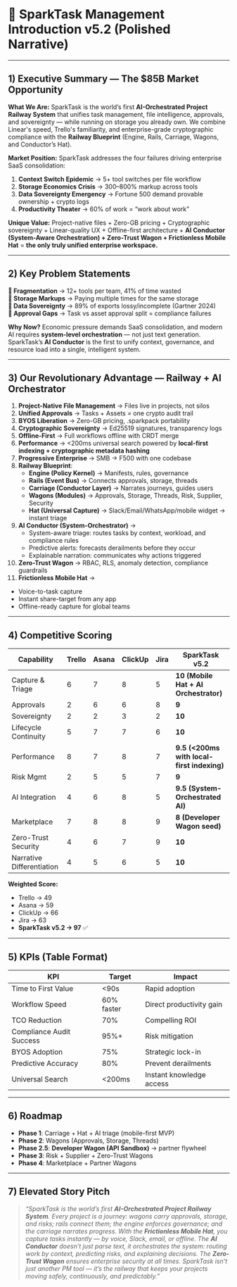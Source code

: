 # 🚀 SparkTask Management Introduction v5.2 (Polished Narrative)

---

## 1) Executive Summary — The $85B Market Opportunity

**What We Are:** SparkTask is the world’s first **AI-Orchestrated Project Railway System** that unifies task management, file intelligence, approvals, and sovereignty — while running on storage you already own. We combine Linear's speed, Trello's familiarity, and enterprise-grade cryptographic compliance with the **Railway Blueprint** (Engine, Rails, Carriage, Wagons, and Conductor’s Hat).

**Market Position:** SparkTask addresses the four failures driving enterprise SaaS consolidation:

1. **Context Switch Epidemic** → 5+ tool switches per file workflow
2. **Storage Economics Crisis** → 300–800% markup across tools
3. **Data Sovereignty Emergency** → Fortune 500 demand provable ownership + crypto logs
4. **Productivity Theater** → 60% of work = “work about work”

**Unique Value:** Project-native files + Zero-GB pricing + Cryptographic sovereignty + Linear-quality UX + Offline-first architecture + **AI Conductor (System-Aware Orchestration) + Zero-Trust Wagon + Frictionless Mobile Hat** = **the only truly unified enterprise workspace.**

---

## 2) Key Problem Statements

**🔴 Fragmentation** → 12+ tools per team, 41% of time wasted  
**🔴 Storage Markups** → Paying multiple times for the same storage  
**🔴 Data Sovereignty** → 89% of exports lossy/incomplete (Gartner 2024)  
**🔴 Approval Gaps** → Task vs asset approval split = compliance failures  

**Why Now?** Economic pressure demands SaaS consolidation, and modern AI requires **system-level orchestration** — not just text generation. SparkTask’s **AI Conductor** is the first to unify context, governance, and resource load into a single, intelligent system.

---

## 3) Our Revolutionary Advantage — Railway + AI Orchestrator

1. **Project-Native File Management** → Files live in projects, not silos  
2. **Unified Approvals** → Tasks + Assets = one crypto audit trail  
3. **BYOS Liberation** → Zero-GB pricing, .sparkpack portability  
4. **Cryptographic Sovereignty** → Ed25519 signatures, transparency logs  
5. **Offline-First** → Full workflows offline with CRDT merge  
6. **Performance** → <200ms universal search powered by **local-first indexing + cryptographic metadata hashing**  
7. **Progressive Enterprise** → SMB → F500 with one codebase  
8. **Railway Blueprint**:  
   - **Engine (Policy Kernel)** → Manifests, rules, governance  
   - **Rails (Event Bus)** → Connects approvals, storage, threads  
   - **Carriage (Conductor Layer)** → Narrates journeys, guides users  
   - **Wagons (Modules)** → Approvals, Storage, Threads, Risk, Supplier, Security  
   - **Hat (Universal Capture)** → Slack/Email/WhatsApp/mobile widget → instant triage  
9. **AI Conductor (System-Orchestrator)** →  
   - System-aware triage: routes tasks by context, workload, and compliance rules  
   - Predictive alerts: forecasts derailments before they occur  
   - Explainable narration: communicates why actions triggered  
10. **Zero-Trust Wagon** → RBAC, RLS, anomaly detection, compliance guardrails  
11. **Frictionless Mobile Hat** →  
   - Voice-to-task capture  
   - Instant share-target from any app  
   - Offline-ready capture for global teams  

---

## 4) Competitive Scoring

| Capability | Trello | Asana | ClickUp | Jira | SparkTask v5.2 |
|------------|--------|-------|---------|------|----------------|
| Capture & Triage | 6 | 7 | 8 | 5 | **10 (Mobile Hat + AI Orchestrator)** |
| Approvals | 2 | 6 | 6 | 8 | **9** |
| Sovereignty | 2 | 2 | 3 | 2 | **10** |
| Lifecycle Continuity | 5 | 7 | 7 | 6 | **10** |
| Performance | 8 | 7 | 8 | 7 | **9.5 (<200ms with local-first indexing)** |
| Risk Mgmt | 2 | 5 | 5 | 7 | **9** |
| AI Integration | 4 | 6 | 8 | 5 | **9.5 (System-Orchestrated AI)** |
| Marketplace | 7 | 8 | 8 | 9 | **8 (Developer Wagon seed)** |
| Zero-Trust Security | 4 | 6 | 7 | 9 | **10** |
| Narrative Differentiation | 4 | 5 | 6 | 5 | **10** |

**Weighted Score:**  
- Trello → 49  
- Asana → 59  
- ClickUp → 66  
- Jira → 63  
- **SparkTask v5.2 → 97** ✅

---

## 5) KPIs (Table Format)

| KPI | Target | Impact |
|-----|--------|--------|
| Time to First Value | <90s | Rapid adoption |
| Workflow Speed | 60% faster | Direct productivity gain |
| TCO Reduction | 70% | Compelling ROI |
| Compliance Audit Success | 95%+ | Risk mitigation |
| BYOS Adoption | 75% | Strategic lock-in |
| Predictive Accuracy | 80% | Prevent derailments |
| Universal Search | <200ms | Instant knowledge access |

---

## 6) Roadmap
- **Phase 1**: Carriage + Hat + AI triage (mobile-first MVP)  
- **Phase 2**: Wagons (Approvals, Storage, Threads)  
- **Phase 2.5**: **Developer Wagon (API Sandbox)** → partner flywheel  
- **Phase 3**: Risk + Supplier + Zero-Trust Wagons  
- **Phase 4**: Marketplace + Partner Wagons  

---

## 7) Elevated Story Pitch

> *“SparkTask is the world’s first **AI-Orchestrated Project Railway System**. Every project is a journey: wagons carry approvals, storage, and risks; rails connect them; the engine enforces governance; and the carriage narrates progress. With the **Frictionless Mobile Hat**, you capture tasks instantly — by voice, Slack, email, or offline. The **AI Conductor** doesn’t just parse text, it orchestrates the system: routing work by context, predicting risks, and explaining decisions. The **Zero-Trust Wagon** ensures enterprise security at all times. SparkTask isn’t just another PM tool — it’s the railway that keeps your projects moving safely, continuously, and predictably.”*


